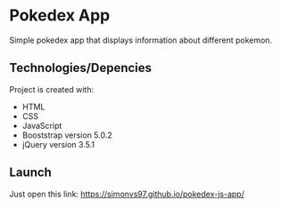 # Pokedex App

Simple pokedex app that displays information about different pokemon.

## Technologies/Depencies
Project is created with:
* HTML
* CSS
* JavaScript
* Booststrap version 5.0.2
* jQuery version 3.5.1

## Launch
Just open this link: https://simonvs97.github.io/pokedex-js-app/
